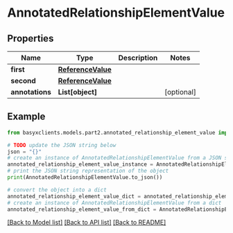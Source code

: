 # AnnotatedRelationshipElementValue


## Properties

Name | Type | Description | Notes
------------ | ------------- | ------------- | -------------
**first** | [**ReferenceValue**](ReferenceValue.md) |  | 
**second** | [**ReferenceValue**](ReferenceValue.md) |  | 
**annotations** | **List[object]** |  | [optional] 

## Example

```python
from basyxclients.models.part2.annotated_relationship_element_value import AnnotatedRelationshipElementValue

# TODO update the JSON string below
json = "{}"
# create an instance of AnnotatedRelationshipElementValue from a JSON string
annotated_relationship_element_value_instance = AnnotatedRelationshipElementValue.from_json(json)
# print the JSON string representation of the object
print(AnnotatedRelationshipElementValue.to_json())

# convert the object into a dict
annotated_relationship_element_value_dict = annotated_relationship_element_value_instance.to_dict()
# create an instance of AnnotatedRelationshipElementValue from a dict
annotated_relationship_element_value_from_dict = AnnotatedRelationshipElementValue.from_dict(annotated_relationship_element_value_dict)
```
[[Back to Model list]](../README.md#documentation-for-models) [[Back to API list]](../README.md#documentation-for-api-endpoints) [[Back to README]](../README.md)


